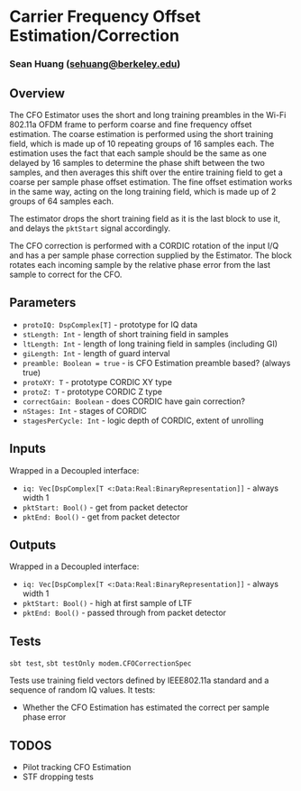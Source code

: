 # Carrier Frequency Offset Estimation/Correction
### Sean Huang (<sehuang@berkeley.edu>)

## Overview
The CFO Estimator uses the short and long training preambles in the Wi-Fi 802.11a OFDM frame to perform coarse and fine frequency offset estimation. The coarse estimation is performed using the short training field, which is made up of 10 repeating groups of 16 samples each. The estimation uses the fact that each sample should be the same as one delayed by 16 samples to determine the phase shift between the two samples, and then averages this shift over the entire training field to get a coarse per sample phase offset estimation. The fine offset estimation works in the same way, acting on the long training field, which is made up of 2 groups of 64 samples each.

The estimator drops the short training field as it is the last block to use it, and delays the `pktStart` signal accordingly.

The CFO correction is performed with a CORDIC rotation of the input I/Q and has a per sample phase correction supplied by the Estimator. The block rotates each incoming sample by the relative phase error from the last sample to correct for the CFO.

## Parameters
- `protoIQ: DspComplex[T]` - prototype for IQ data
- `stLength: Int` - length of short training field in samples
- `ltLength: Int` - length of long training field in samples (including GI)
- `giLength: Int` - length of guard interval
- `preamble: Boolean = true` - is CFO Estimation preamble based? (always true)
- `protoXY: T` - prototype CORDIC XY type
- `protoZ: T` - prototype CORDIC Z type
- `correctGain: Boolean` - does CORDIC have gain correction?
- `nStages: Int` - stages of CORDIC
- `stagesPerCycle: Int` - logic depth of CORDIC, extent of unrolling

## Inputs
Wrapped in a Decoupled interface:
- `iq: Vec[DspComplex[T <:Data:Real:BinaryRepresentation]]` - always width 1
- `pktStart: Bool()` - get from packet detector
- `pktEnd: Bool()` - get from packet detector

## Outputs
Wrapped in a Decoupled interface:
- `iq: Vec[DspComplex[T <:Data:Real:BinaryRepresentation]]` - always width 1
- `pktStart: Bool()` - high at first sample of LTF
- `pktEnd: Bool()` - passed through from packet detector

## Tests
`sbt test`, `sbt testOnly modem.CFOCorrectionSpec`

Tests use training field vectors defined by IEEE802.11a standard and a sequence of random IQ values. It tests:
- Whether the CFO Estimation has estimated the correct per sample phase error

## TODOS
- Pilot tracking CFO Estimation
- STF dropping tests
